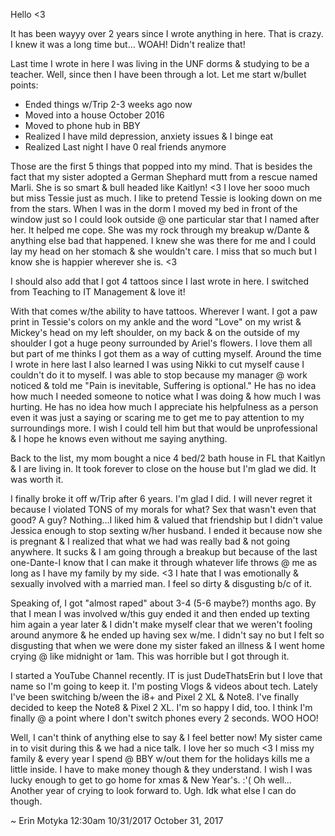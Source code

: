 Hello <3

It has been wayyy over 2 years since I wrote anything in here. That is crazy. I knew it was a long time but… WOAH! Didn't realize that!

Last time I wrote in here I was living in the UNF dorms & studying to be a teacher. Well, since then I have been through a lot. Let me start w/bullet points:

- Ended things w/Trip 2-3 weeks ago now
- Moved into a house October 2016
- Moved to phone hub in BBY
- Realized I have mild depression, anxiety issues & I binge eat
- Realized Last night I have 0 real friends anymore

Those are the first 5 things that popped into my mind. That is besides the fact that my sister adopted a German Shephard mutt from a rescue named Marli. She is so smart & bull headed like Kaitlyn! <3 I love her sooo much but miss Tessie just as much. I like to pretend Tessie is looking down on me from the stars. When I was in the dorm I moved my bed in front of the window just so I could look outside @ one particular star that I named after her. It helped me cope. She was my rock through my breakup w/Dante & anything else bad that happened. I knew she was there for me and I could lay my head on her stomach & she wouldn't care. I miss that so much but I know she is happier wherever she is. <3

I should also add that I got 4 tattoos since I last wrote in here. I switched from Teaching to IT Management & love it!

With that comes w/the ability to have tattoos. Wherever I want. I got a paw print in Tessie's colors on my ankle and the word "Love" on my wrist & Mickey's head on my left shoulder, on my back & on the outside of my shoulder I got a huge peony surrounded by Ariel's flowers. I love them all but part of me thinks I got them as a way of cutting myself. Around the time I wrote in here last I also learned I was using Nikki to cut myself cause I couldn't do it to myself. I was able to stop because my manager @ work noticed & told me "Pain is inevitable, Suffering is optional." He has no idea how much I needed someone to notice what I was doing & how much I was hurting. He has no idea how much I appreciate his helpfulness as a person even it was just a saying or scaring me to get me to pay attention to my surroundings more. I wish I could tell him but that would be unprofessional & I hope he knows even without me saying anything.

Back to the list, my mom bought a nice 4 bed/2 bath house in FL that Kaitlyn & I are living in. It took forever to close on the house but I'm glad we did. It was worth it.

I finally broke it off w/Trip after 6 years. I'm glad I did. I will never regret it because I violated TONS of my morals for what? Sex that wasn't even that good? A guy? Nothing…I liked him & valued that friendship but I didn't value Jessica enough to stop sexting w/her husband. I ended it because now she is pregnant & I realized that what we had was really bad & not going anywhere. It sucks & I am going through a breakup but because of the last one-Dante-I know that I can make it through whatever life throws @ me as long as I have my family by my side. <3 I hate that I was emotionally & sexually involved with a married man. I feel so dirty & disgusting b/c of it.

Speaking of, I got "almost raped" about 3-4 (5-6 maybe?) months ago. By that I mean I was involved w/this guy ended it and then ended up texting him again a year later & I didn't make myself clear that we weren't fooling around anymore & he ended up having sex w/me. I didn't say no but I felt so disgusting that when we were done my sister faked an illness & I went home crying @ like midnight or 1am. This was horrible but I got through it.

I started a YouTube Channel recently. IT is just DudeThatsErin but I love that name so I'm going to keep it. I'm posting Vlogs & videos about tech. Lately I've been switching b/ween the i8+ and Pixel 2 XL & Note8. I've finally decided to keep the Note8 & Pixel 2 XL. I'm so happy I did, too. I think I'm finally @ a point where I don't switch phones every 2 seconds. WOO HOO!

Well, I can't think of anything else to say & I feel better now! My sister came in to visit during this & we had a nice talk. I love her so much <3 I miss my family & every year I spend @ BBY w/out them for the holidays kills me a little inside. I have to make money though & they understand. I wish I was lucky enough to get to go home for xmas & New Year's. :'( Oh well… Another year of crying to look forward to. Ugh. Idk what else I can do though.

~ Erin Motyka
12:30am
10/31/2017
October 31, 2017